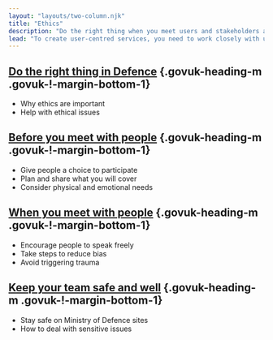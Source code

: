 ```yaml
---
layout: "layouts/two-column.njk"
title: "Ethics"
description: "Do the right thing when you meet users and stakeholders across Defence, and keep your team safe."
lead: "To create user-centred services, you need to work closely with users and other stakeholders. Check you are doing this in an open, fair and safe way."
---
```


## [Do the right thing in Defence](/ethics/do-the-right-thing-in-Defence/) {.govuk-heading-m .govuk-!-margin-bottom-1}

- Why ethics are important
- Help with ethical issues

## [Before you meet with people](/ethics/before-you-meet-with-people) {.govuk-heading-m .govuk-!-margin-bottom-1}

- Give people a choice to participate
- Plan and share what you will cover 
- Consider physical and emotional needs

## [When you meet with people](/ethics/when-you-meet-with-people) {.govuk-heading-m .govuk-!-margin-bottom-1}

- Encourage people to speak freely
- Take steps to reduce bias
- Avoid triggering trauma 

## [Keep your team safe and well](/ethics/keep-your-team-safe-and-well) {.govuk-heading-m .govuk-!-margin-bottom-1}

- Stay safe on Ministry of Defence sites
- How to deal with sensitive issues
